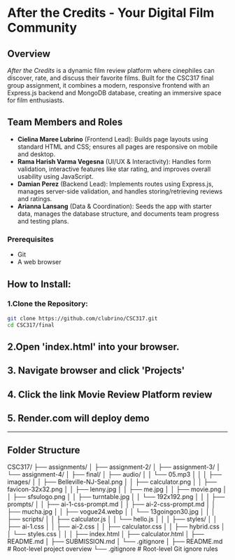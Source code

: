 # After the Credits - Your Digital Film Community

## Overview
*After the Credits* is a dynamic film review platform where cinephiles can discover, rate, and discuss their favorite films. Built for the CSC317 final group assignment, it combines a modern, responsive frontend with an Express.js backend and MongoDB database, creating an immersive space for film enthusiasts.

## Team Members and Roles
- **Cielina Maree Lubrino** (Frontend Lead): Builds page layouts using standard HTML and CSS; ensures all pages are responsive on mobile and desktop.
- **Rama Harish Varma Vegesna** (UI/UX & Interactivity): Handles form validation, interactive features like star rating, and improves overall usability using JavaScript.
- **Damian Perez** (Backend Lead): Implements routes using Express.js, manages server-side validation, and handles storing/retrieving reviews and ratings.
- **Arianna Lansang** (Data & Coordination): Seeds the app with starter data, manages the database structure, and documents team progress and testing plans.

### Prerequisites

* Git
* A web browser

## How to Install:

### 1.Clone the Repository:

```bash
git clone https://github.com/clubrino/CSC317.git
cd CSC317/final
```

## 2.Open 'index.html' into your browser.

## 3. Navigate browser and click 'Projects'

## 4. Click the link Movie Review Platform review

## 5. Render.com will deploy demo

---

## Folder Structure

CSC317/
├── assignments/
│   ├── assignment-2/
│   ├── assignment-3/
│   └── assignment-4/
│
├── final/
│   ├── audio/
│   │   └── 05.mp3
│   │
│   ├── images/
│   │   ├── Belleville-NJ-Seal.png
│   │   ├── calculator.png
│   │   ├── favicon-32x32.png
│   │   ├── lenny.jpg
│   │   ├── me.jpg
│   │   ├── movie.png
│   │   ├── sfsulogo.png
│   │   ├── turntable.jpg
│   │   └── 192x192.png
│   │
│   ├── prompts/
│   │   ├── ai-1-css-prompt.md
│   │   ├── ai-2-css-prompt.md
│   │   ├── mucha.jpg
│   │   ├── vogue24.webp
│   │   └── 13goingon30.jpg
│   │
│   ├── scripts/
│   │   ├── calculator.js
│   │   └── hello.js
│   │
│   ├── styles/
│   │   ├── ai-1.css
│   │   ├── ai-2.css
│   │   ├── calculator.css
│   │   ├── hybrid.css
│   │   └── styles.css
│   │
│   ├── index.html
│   ├── calculator.html
│   ├── README.md
│   ├── SUBMISSION.md
│   └── .gitignore
│
├── README.md          # Root-level project overview
└── .gitignore         # Root-level Git ignore rules
